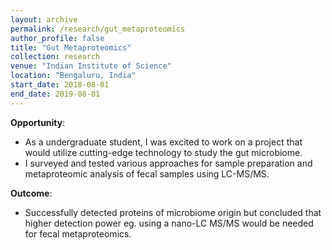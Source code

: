 ```yaml
---
layout: archive
permalink: /research/gut_metaproteomics
author_profile: false
title: "Gut Metaproteomics"
collection: research
venue: "Indian Institute of Science"
location: "Bengaluru, India"
start_date: 2018-08-01
end_date: 2019-08-01
---
```


**Opportunity**:
  * As a undergraduate student, I was excited to work on a project that would utilize cutting-edge technology to study the gut microbiome.
  * I surveyed and tested various approaches for sample preparation and metaproteomic analysis of fecal samples using LC-MS/MS.

**Outcome**:
  * Successfully detected proteins of microbiome origin but concluded that higher detection power eg. using a nano-LC MS/MS would be needed for fecal metaproteomics.

